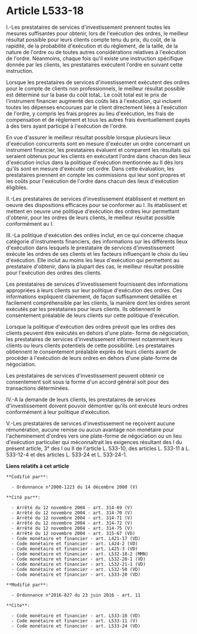 # Article L533-18

I.-Les prestataires de services d'investissement prennent toutes les mesures suffisantes pour obtenir, lors de l'exécution
des ordres, le meilleur résultat possible pour leurs clients compte tenu du prix, du coût, de la rapidité, de la probabilité
d'exécution et du règlement, de la taille, de la nature de l'ordre ou de toutes autres considérations relatives à l'exécution
de l'ordre. Néanmoins, chaque fois qu'il existe une instruction spécifique donnée par les clients, les prestataires exécutent
l'ordre en suivant cette instruction. 

Lorsque les prestataires de services d'investissement exécutent des ordres pour le compte de clients non professionnels, le
meilleur résultat possible est déterminé sur la base du coût totaL. Le coût total est le prix de l'instrument financier
augmenté des coûts liés à l'exécution, qui incluent toutes les dépenses encourues par le client directement liées à
l'exécution de l'ordre, y compris les frais propres au lieu d'exécution, les frais de compensation et de règlement et tous
les autres frais éventuellement payés à des tiers ayant participé à l'exécution de l'ordre. 

En vue d'assurer le meilleur résultat possible lorsque plusieurs lieux d'exécution concurrents sont en mesure d'exécuter un
ordre concernant un instrument financier, les prestataires évaluent et comparent les résultats qui seraient obtenus pour les
clients en exécutant l'ordre dans chacun des lieux d'exécution inclus dans la politique d'exécution mentionnée au II dès lors
qu'ils sont en mesure d'exécuter cet ordre. Dans cette évaluation, les prestataires prennent en compte les commissions qui
leur sont propres et les coûts pour l'exécution de l'ordre dans chacun des lieux d'exécution éligibles. 

II.-Les prestataires de services d'investissement établissent et mettent en oeuvre des dispositions efficaces pour se
conformer au I. Ils établissent et mettent en oeuvre une politique d'exécution des ordres leur permettant d'obtenir, pour les
ordres de leurs clients, le meilleur résultat possible conformément au I. 

III.-La politique d'exécution des ordres inclut, en ce qui concerne chaque catégorie d'instruments financiers, des
informations sur les différents lieux d'exécution dans lesquels le prestataire de services d'investissement exécute les
ordres de ses clients et les facteurs influençant le choix du lieu d'exécution. Elle inclut au moins les lieux d'exécution
qui permettent au prestataire d'obtenir, dans la plupart des cas, le meilleur résultat possible pour l'exécution des ordres
des clients. 

Les prestataires de services d'investissement fournissent des informations appropriées à leurs clients sur leur politique
d'exécution des ordres. Ces informations expliquent clairement, de façon suffisamment détaillée et facilement compréhensible
par les clients, la manière dont les ordres seront exécutés par les prestataires pour leurs clients. Ils obtiennent le
consentement préalable de leurs clients sur cette politique d'exécution. 

Lorsque la politique d'exécution des ordres prévoit que les ordres des clients peuvent être exécutés en dehors d'une plate-
forme de négociation, les prestataires de services d'investissement informent notamment leurs clients ou leurs clients
potentiels de cette possibilité. Les prestataires obtiennent le consentement préalable exprès de leurs clients avant de
procéder à l'exécution de leurs ordres en dehors d'une plate-forme de négociation. 

Les prestataires de services d'investissement peuvent obtenir ce consentement soit sous la forme d'un accord général soit
pour des transactions déterminées. 

IV.-A la demande de leurs clients, les prestataires de services d'investissement doivent pouvoir démontrer qu'ils ont exécuté
leurs ordres conformément à leur politique d'exécution. 

V.-Les prestataires de services d'investissement ne reçoivent aucune rémunération, aucune remise ou aucun avantage non
monétaire pour l'acheminement d'ordres vers une plate-forme de négociation ou un lieu d'exécution particulier qui
méconnaîtrait les exigences résultant des I du présent article, 3° des I ou II de l'article L. 533-10, des articles L. 533-11
à L. 533-12-4 et des articles L. 533-24 et L. 533-24-1.

**Liens relatifs à cet article**

	**Codifié par**:

	  - Ordonnance n°2000-1223 du 14 décembre 2000 (V)

	**Cité par**:

	  - Arrêté du 12 novembre 2004 - art. 314-69 (V)
	  - Arrêté du 12 novembre 2004 - art. 314-70 (V)
	  - Arrêté du 12 novembre 2004 - art. 314-71 (V)
	  - Arrêté du 12 novembre 2004 - art. 314-72 (V)
	  - Arrêté du 12 novembre 2004 - art. 314-75 (V)
	  - Arrêté du 12 novembre 2004 - art. 315-67 (VD)
	  - Code monétaire et financier - art. L421-17 (VD)
	  - Code monétaire et financier - art. L424-2 (VD)
	  - Code monétaire et financier - art. L425-3 (VD)
	  - Code monétaire et financier - art. L532-18-2 (MMN)
	  - Code monétaire et financier - art. L532-20-1 (VD)
	  - Code monétaire et financier - art. L532-21-1 (VD)
	  - Code monétaire et financier - art. L532-50 (VD)
	  - Code monétaire et financier - art. L533-20 (VD)

	**Modifié par**:

	  - Ordonnance n°2016-827 du 23 juin 2016 - art. 11

	**Cite**:

	  - Code monétaire et financier - art. L533-10 (VD)
	  - Code monétaire et financier - art. L533-11 (V)
	  - Code monétaire et financier - art. L533-24 (VD)
